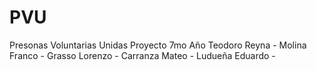 # PVU
Presonas Voluntarias Unidas
Proyecto 7mo Año
Teodoro Reyna -
Molina Franco -
Grasso Lorenzo -
Carranza Mateo -
Ludueña Eduardo -
